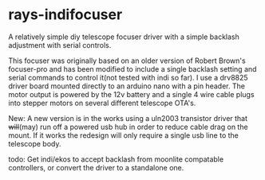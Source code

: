 # rays-indifocuser
A relatively simple diy telescope focuser driver with a simple backlash adjustment with serial controls.

This focuser was originally based on an older version of Robert Brown's focuser-pro and has been modified to include a single backlash setting and serial commands to control it(not tested with indi so far). I use a drv8825 driver board mounted directly to an arduino nano with a pin header. The motor output is powered by the 12v battery and a single 4 wire cable plugs into stepper motors on several different telescope OTA's.

New: A new version is in the works using a uln2003 transistor driver that ~~will~~(may) run off a powered usb hub in order to reduce cable drag on the mount. If it works the redesign will only require a single usb line to the telescope body.

todo: Get indi/ekos to accept backlash from moonlite compatable controllers, or convert the driver to a standalone one.
